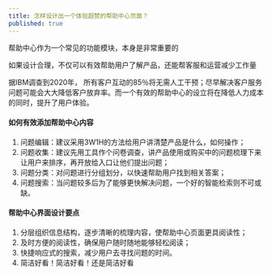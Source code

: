 ```yaml
---
title: 怎样设计出一个体验超赞的帮助中心页面？
published: true
---
```


帮助中心作为一个常见的功能模块，本身是非常重要的

如果设计合理，不仅可以有效帮助用户了解产品，还能帮客服和运营减少工作量

据IBM调查到2020年， 所有客户互动的85％将无需人工干预；尽早解决客户服务问题可能会大大降低客户放弃率。而一个有效的帮助中心的设立将在降低人力成本的同时，提升了用户体验。

#### 如何有效添加帮助中心内容

1. 问题编辑：建议采用3W1H的方法给用户讲清楚产品是什么，如何操作；
2. 问题收集：建议先用工具作个问卷调查，讲产品使用或购买中的问题梳理下来让用户来排序，再开放给入口让他们提出问题；
3. 问题分类：对问题进行分组划分，以快速帮助用户找到相关答案；
4. 问题搜索：当问题较多后为了能够更快解决问题，一个好的智能检索则不可或缺。

#### 帮助中心界面设计要点

1. 分层组织信息结构，逐步清晰的梳理内容，使帮助中心页面更具阅读性；
2. 及时方便的阅读性，确保用户随时随地能够轻松阅读；
3. 快捷响应式的搜索，减少用户去寻找问题的时间。
4. 简洁好看！简洁好看！还是简洁好看